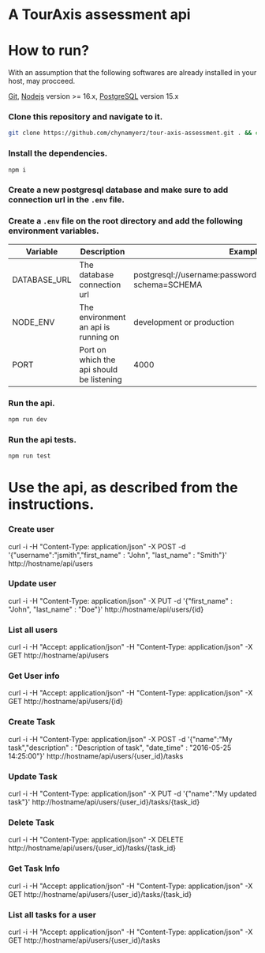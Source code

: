# A TourAxis assessment api

# How to run?

With an assumption that the following softwares are already installed in your host, may procceed.

[Git](https://git-scm.com/), [Nodejs](https://nodejs.org) version >= 16.x, [PostgreSQL](https://www.postgresql.org) version 15.x

### Clone this repository and navigate to it.

```sh
git clone https://github.com/chynamyerz/tour-axis-assessment.git . && cd tour-axis-assessment
```

### Install the dependencies.

```sh
npm i
```

### Create a new postgresql database and make sure to add connection url in the `.env` file.

### Create a `.env` file on the root directory and add the following environment variables.

| Variable     | Description                               | Example                                                            |
| ------------ | ----------------------------------------- | ------------------------------------------------------------------ |
| DATABASE_URL | The database connection url               | postgresql://username:password@localhost:5432/dbname?schema=SCHEMA |
| NODE_ENV     | The environment an api is running on      | development or production                                          |
| PORT         | Port on which the api should be listening | 4000                                                               |

### Run the api.

```sh
npm run dev
```

### Run the api tests.

```sh
npm run test
```

# Use the api, as described from the instructions.

### Create user

curl -i -H "Content-Type: application/json" -X POST -d '{"username":"jsmith","first_name" : "John", "last_name" : "Smith"}' http://hostname/api/users

### Update user

curl -i -H "Content-Type: application/json" -X PUT -d '{"first_name" : "John", "last_name" : "Doe"}' http://hostname/api/users/{id}

### List all users

curl -i -H "Accept: application/json" -H "Content-Type: application/json" -X GET http://hostname/api/users

### Get User info

curl -i -H "Accept: application/json" -H "Content-Type: application/json" -X GET http://hostname/api/users/{id}

### Create Task

curl -i -H "Content-Type: application/json" -X POST -d '{"name":"My task","description" : "Description of task", "date_time" : "2016-05-25 14:25:00"}' http://hostname/api/users/{user_id}/tasks

### Update Task

curl -i -H "Content-Type: application/json" -X PUT -d '{"name":"My updated task"}' http://hostname/api/users/{user_id}/tasks/{task_id}

### Delete Task

curl -i -H "Content-Type: application/json" -X DELETE http://hostname/api/users/{user_id}/tasks/{task_id}

### Get Task Info

curl -i -H "Accept: application/json" -H "Content-Type: application/json" -X GET http://hostname/api/users/{user_id}/tasks/{task_id}

### List all tasks for a user

curl -i -H "Accept: application/json" -H "Content-Type: application/json" -X GET http://hostname/api/users/{user_id}/tasks
